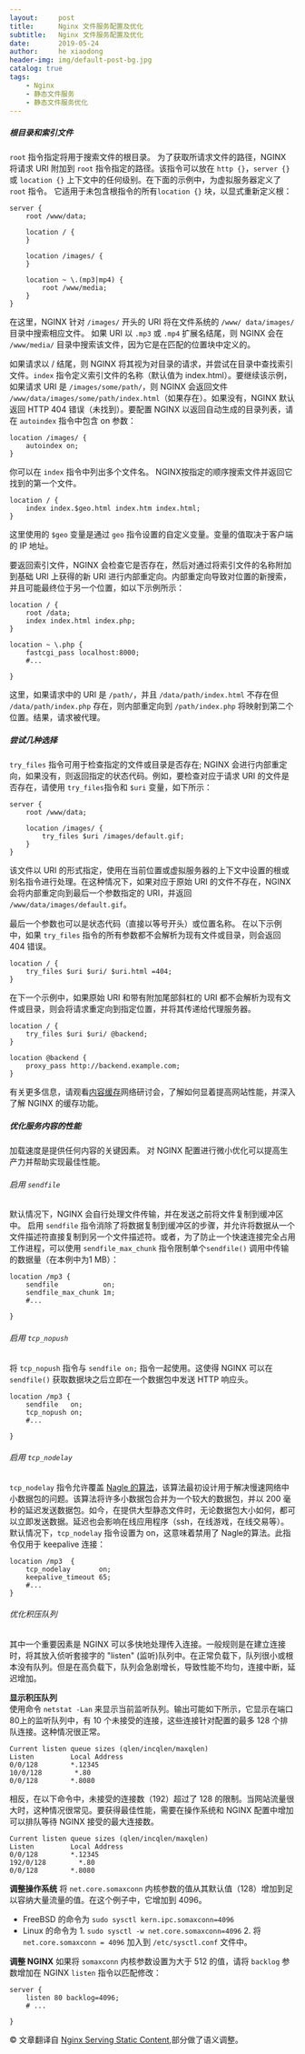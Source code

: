 ```yaml
---
layout:     post
title:      Nginx 文件服务配置及优化
subtitle:   Nginx 文件服务配置及优化
date:       2019-05-24
author:     he xiaodong
header-img: img/default-post-bg.jpg
catalog: true
tags:
    - Nginx
    - 静态文件服务
    - 静态文件服务优化
---
```


##### 根目录和索引文件
`root` 指令指定将用于搜索文件的根目录。 为了获取所请求文件的路径，NGINX 将请求 URI 附加到 `root` 指令指定的路径。该指令可以放在 `http {}`，`server {}` 或 `location {}` 上下文中的任何级别。在下面的示例中，为虚拟服务器定义了 `root` 指令。 它适用于未包含根指令的所有`location {}` 块，以显式重新定义根：
```nginx
server {
    root /www/data;

    location / {
    }

    location /images/ {
    }

    location ~ \.(mp3|mp4) {
        root /www/media;
    }
}
```
在这里，NGINX 针对 `/images/` 开头的 URI 将在文件系统的 `/www/ data/images/` 目录中搜索相应文件。 如果 URI 以 `.mp3` 或 `.mp4` 扩展名结尾，则 NGINX 会在 `/www/media/` 目录中搜索该文件，因为它是在匹配的位置块中定义的。

如果请求以 / 结尾，则 NGINX 将其视为对目录的请求，并尝试在目录中查找索引文件。`index` 指令定义索引文件的名称（默认值为 index.html）。要继续该示例，如果请求 URI 是 `/images/some/path/`，则 NGINX 会返回文件 `/www/data/images/some/path/index.html`（如果存在）。如果没有，NGINX 默认返回 HTTP 404 错误（未找到）。要配置 NGINX 以返回自动生成的目录列表，请在 `autoindex` 指令中包含 on 参数：
```nginx
location /images/ {
    autoindex on;
}
```
你可以在 `index` 指令中列出多个文件名。 NGINX按指定的顺序搜索文件并返回它找到的第一个文件。
```nginx
location / {
    index index.$geo.html index.htm index.html;
}
```
这里使用的 `$geo` 变量是通过 `geo` 指令设置的自定义变量。变量的值取决于客户端的 IP 地址。

要返回索引文件，NGINX 会检查它是否存在，然后对通过将索引文件的名称附加到基础 URI 上获得的新 URI 进行内部重定向。内部重定向导致对位置的新搜索，并且可能最终位于另一个位置，如以下示例所示：
```nginx
location / {
    root /data;
    index index.html index.php;
}

location ~ \.php {
    fastcgi_pass localhost:8000;
    #...

}
```
这里，如果请求中的 URI 是 `/path/`，并且 `/data/path/index.html` 不存在但 `/data/path/index.php` 存在，则内部重定向到 `/path/index.php` 将映射到第二个位置。结果，请求被代理。

##### 尝试几种选择
`try_files` 指令可用于检查指定的文件或目录是否存在; NGINX 会进行内部重定向，如果没有，则返回指定的状态代码。例如，要检查对应于请求 URI 的文件是否存在，请使用 `try_files`指令和 `$uri` 变量，如下所示：
```nginx
server {
    root /www/data;

    location /images/ {
        try_files $uri /images/default.gif;
    }
}
```
该文件以 URI 的形式指定，使用在当前位置或虚拟服务器的上下文中设置的根或别名指令进行处理。在这种情况下，如果对应于原始 URI 的文件不存在，NGINX 会将内部重定向到最后一个参数指定的 URI，并返回 `/www/data/images/default.gif`。

最后一个参数也可以是状态代码（直接以等号开头）或位置名称。 在以下示例中，如果 `try_files` 指令的所有参数都不会解析为现有文件或目录，则会返回 404 错误。
```nginx
location / {
    try_files $uri $uri/ $uri.html =404;
}
```
在下一个示例中，如果原始 URI 和带有附加尾部斜杠的 URI 都不会解析为现有文件或目录，则会将请求重定向到指定位置，并将其传递给代理服务器。
```nginx
location / {
    try_files $uri $uri/ @backend;
}

location @backend {
    proxy_pass http://backend.example.com;
}
```
有关更多信息，请观看[内容缓存](https://www.nginx.com/resources/webinars/content-caching-nginx-plus/)网络研讨会，了解如何显着提高网站性能，并深入了解 NGINX 的缓存功能。

##### 优化服务内容的性能
加载速度是提供任何内容的关键因素。 对 NGINX 配置进行微小优化可以提高生产力并帮助实现最佳性能。

###### 启用 `sendfile`
默认情况下，NGINX 会自行处理文件传输，并在发送之前将文件复制到缓冲区中。 启用 `sendfile` 指令消除了将数据复制到缓冲区的步骤，并允许将数据从一个文件描述符直接复制到另一个文件描述符。或者，为了防止一个快速连接完全占用工作进程，可以使用 `sendfile_max_chunk` 指令限制单个`sendfile()` 调用中传输的数据量（在本例中为1 MB）：
```nginx
location /mp3 {
    sendfile           on;
    sendfile_max_chunk 1m;
    #...

}
```

###### 启用 `tcp_nopush`
将 `tcp_nopush` 指令与 `sendfile on;` 指令一起使用。这使得 NGINX 可以在 `sendfile()` 获取数据块之后立即在一个数据包中发送 HTTP 响应头。
```nginx
location /mp3 {
    sendfile   on;
    tcp_nopush on;
    #...

}
```

###### 启用 `tcp_nodelay`
`tcp_nodelay` 指令允许覆盖 [Nagle 的算法](https://en.wikipedia.org/wiki/Nagle's_algorithm)，该算法最初设计用于解决慢速网络中小数据包的问题。该算法将许多小数据包合并为一个较大的数据包，并以 200 毫秒的延迟发送数据包。如今，在提供大型静态文件时，无论数据包大小如何，都可以立即发送数据。延迟也会影响在线应用程序（ssh，在线游戏，在线交易等）。默认情况下，`tcp_nodelay` 指令设置为 on，这意味着禁用了 Nagle的算法。此指令仅用于 keepalive 连接：
```nginx
location /mp3  {
    tcp_nodelay       on;
    keepalive_timeout 65;
    #...
}
```

###### 优化积压队列
其中一个重要因素是 NGINX 可以多快地处理传入连接。一般规则是在建立连接时，将其放入侦听套接字的 "listen" (监听)队列中。在正常负载下，队列很小或根本没有队列。但是在高负载下，队列会急剧增长，导致性能不均匀，连接中断，延迟增加。

**显示积压队列** <br />
使用命令 `netstat -Lan` 来显示当前监听队列。输出可能如下所示，它显示在端口  80上的监听队列中，有 10 个未接受的连接，这些连接针对配置的最多 128 个排队连接。这种情况很正常。
```shell
Current listen queue sizes (qlen/incqlen/maxqlen)
Listen         Local Address         
0/0/128        *.12345            
10/0/128        *.80       
0/0/128        *.8080
```
相反，在以下命令中，未接受的连接数（192）超过了 128 的限制。当网站流量很大时，这种情况很常见。要获得最佳性能，需要在操作系统和 NGINX 配置中增加可以排队等待 NGINX 接受的最大连接数。
```shell
Current listen queue sizes (qlen/incqlen/maxqlen)
Listen         Local Address         
0/0/128        *.12345            
192/0/128        *.80       
0/0/128        *.8080
```

**调整操作系统**
将 `net.core.somaxconn` 内核参数的值从其默认值（128）增加到足以容纳大量流量的值。在这个例子中，它增加到 4096。
- FreeBSD 的命令为 `sudo sysctl kern.ipc.somaxconn=4096`
- Linux 的命令为 1. `sudo sysctl -w net.core.somaxconn=4096` 2. 将 `net.core.somaxconn = 4096` 加入到 `/etc/sysctl.conf` 文件中。

**调整 NGINX**
如果将 `somaxconn` 内核参数设置为大于 512 的值，请将 `backlog` 参数增加在 NGINX `listen` 指令以匹配修改：
```nginx
server {
    listen 80 backlog=4096;
    # ...

}
```

© 文章翻译自 [Nginx Serving Static Content](https://docs.nginx.com/nginx/admin-guide/web-server/serving-static-content/),部分做了语义调整。

